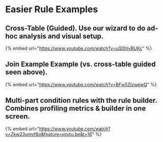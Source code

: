 # Easier Rule Examples

## Cross-Table \(Guided\).  Use our wizard to do ad-hoc analysis and visual setup.

{% embed url="https://www.youtube.com/watch?v=uQ0tilvBUKc" %}

## Join Example Example \(vs. cross-table guided seen above\).

{% embed url="https://www.youtube.com/watch?v=BFw5ZIzwewQ" %}

## Multi-part condition rules with the rule builder.  Combines profiling metrics & builder in one screen.

{% embed url="https://www.youtube.com/watch?v=Zkw23umvf8o&feature=youtu.be&t=16" %}

## 

